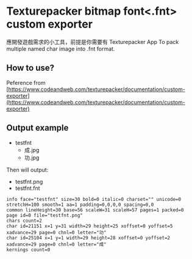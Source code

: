 # Texturepacker bitmap font<.fnt> custom exporter

應開發遊戲需求的小工具，前提是你需要有 Texturepacker App
To pack multiple named char image into .fnt format.

## How to use?
Peference from [https://www.codeandweb.com/texturepacker/documentation/custom-exporter](https://www.codeandweb.com/texturepacker/documentation/custom-exporter)

## Output example
- testfnt
  - 成.jpg
  - 功.jpg

Then will output:

- testfnt.png
- testfnt.fnt

```
info face="testfnt" size=30 bold=0 italic=0 charset="" unicode=0 stretchH=100 smooth=1 aa=1 padding=0,0,0,0 spacing=0,0
common lineHeight=30 base=56 scaleW=31 scaleH=57 pages=1 packed=0
page id=0 file="testfnt.png"
chars count=2 
char id=21151 x=1 y=31 width=29 height=25 xoffset=0 yoffset=5 xadvance=29 page=0 chnl=0 letter="功"
char id=25104 x=1 y=1 width=29 height=28 xoffset=0 yoffset=2 xadvance=29 page=0 chnl=0 letter="成"
kernings count=0
```
